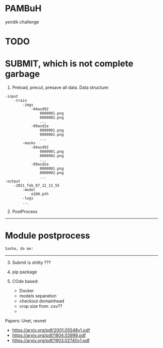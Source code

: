 # PAMBuH
yendik challenge

# TODO

# SUBMIT, which is not complete garbage

1. Preload, precut, presave all data.
Data structure:
```
-input
    -train
        -imgs
            -04asd92
                0000001.png
                0000002.png
                ...
            -09asd2a
                0000001.png
                0000002.png
                ...
        -masks
            -04asd92
                0000001.png
                0000002.png
                ...
            -09asd2a
                0000001.png
                0000002.png
                ...
-output
    -2021_feb_07_12_13_55
        -model
            e100.pth
        -logs
        ...
```

2. PostProcess
_______________
# Module postprocess
```python
Sasha, do me!
```
_____________

3. Submit is shitty
    ???

4. pip package

5. COde based:
    - Docker
    - models separation
    - checkout domainhead
    - crop size from .csv?? 
    - 





Papers:
Unet, resnet
- https://arxiv.org/pdf/2001.05548v1.pdf
- https://arxiv.org/pdf/1804.03999.pdf
- https://arxiv.org/pdf/1903.02740v1.pdf

